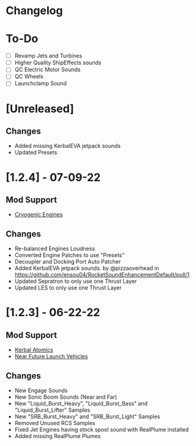 # Changelog

# To-Do
- [ ] Revamp Jets and Turbines
- [ ] Higher Quality ShipEffects sounds
- [ ] QC Electric Motor Sounds
- [ ] QC Wheels
- [ ] Launchclamp Sound

# [Unreleased]
## Changes
- Added missing KerbalEVA jetpack sounds
- Updated Presets

# [1.2.4] - 07-09-22
## Mod Support
- [Cryogenic Engines](https://github.com/post-kerbin-mining-corporation/CryoEngines)
## Changes
- Re-balanced Engines Loudness
- Converted Engine Patches to use "Presets"
- Decoupler and Docking Port Auto Patcher
- Added KerbalEVA jetpack sounds. by @pizzaoverhead in https://github.com/ensou04/RocketSoundEnhancementDefault/pull/1
- Updated Sepratron to only use one Thrust Layer
- Updated LES to only use one Thrust Layer

# [1.2.3] - 06-22-22
## Mod Support
- [Kerbal Atomics](https://github.com/post-kerbin-mining-corporation/KerbalAtomics)
- [Near Future Launch Vehicles](https://github.com/post-kerbin-mining-corporation/NearFutureLaunchVehicles)
## Changes
- New Engage Sounds
- New Sonic Boom Sounds (Near and Far)
- New "Liquid_Burst_Heavy", "Liquid_Burst_Bass" and "Liquid_Burst_Lifter" Samples
- New "SRB_Burst_Heavy" and "SRB_Burst_Light" Samples
- Removed Unused RCS Samples
- Fixed Jet Engines having stock spool sound with RealPlume installed
- Added missing RealPlume Plumes
